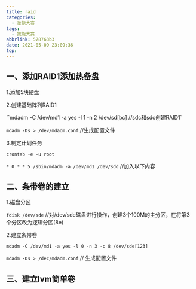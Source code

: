 ```yaml
---
title: raid
categories:
  - 技能大赛
tags:
  - 技能大赛
abbrlink: 578763b3
date: 2021-05-09 23:09:36
top:
---
```


## 

## 一、添加RAID1添加热备盘

1.添加5块硬盘

2.创建基础阵列RAID1

``mdadm -C /dev/md1 -a yes -l 1 -n 2 /dev/sd[bc]  //sdc和sdc创建RAID1`

`mdadm -Ds > /dev/mdadm.conf`  //生成配置文件

3.制定计划任务

`crontab -e -u root`

`* 0 * * 5 /sbin/mdadm -a /dev/md1 /dev/sdd` //加入以下内容

## 二、条带卷的建立

1.磁盘分区

`fdisk /dev/sde`  //对/dev/sde磁盘进行操作，创建3个100M的主分区，在将第3个分区改为逻辑分区(8e)

2.建立条带卷

`mdadm -C /dev/md1 -a yes -l 0 -n 3 -c 8 /dev/sde[123]`

`mdadm -Ds > /dec/mdadm.conf`  // 生成配置文件





## 三、建立lvm简单卷



